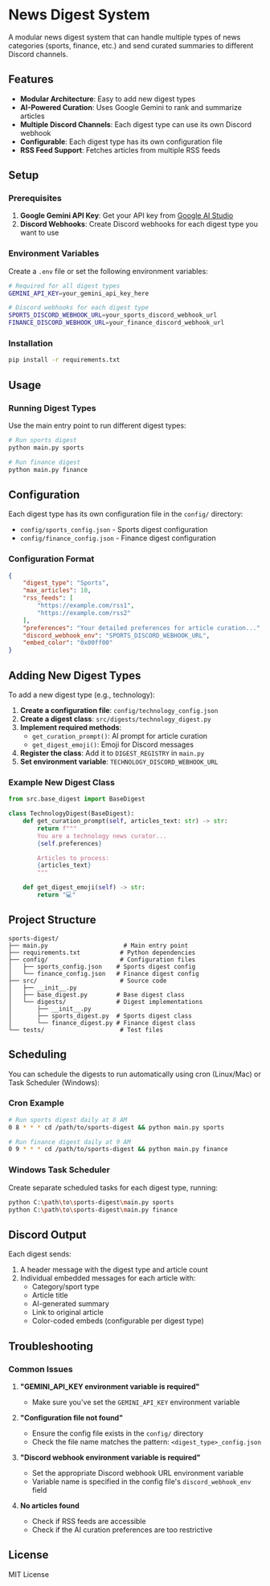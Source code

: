 # News Digest System

A modular news digest system that can handle multiple types of news categories (sports, finance, etc.) and send curated summaries to different Discord channels.

## Features

- **Modular Architecture**: Easy to add new digest types
- **AI-Powered Curation**: Uses Google Gemini to rank and summarize articles
- **Multiple Discord Channels**: Each digest type can use its own Discord webhook
- **Configurable**: Each digest type has its own configuration file
- **RSS Feed Support**: Fetches articles from multiple RSS feeds

## Setup

### Prerequisites

1. **Google Gemini API Key**: Get your API key from [Google AI Studio](https://makersuite.google.com/app/apikey)
2. **Discord Webhooks**: Create Discord webhooks for each digest type you want to use

### Environment Variables

Create a `.env` file or set the following environment variables:

```bash
# Required for all digest types
GEMINI_API_KEY=your_gemini_api_key_here

# Discord webhooks for each digest type
SPORTS_DISCORD_WEBHOOK_URL=your_sports_discord_webhook_url
FINANCE_DISCORD_WEBHOOK_URL=your_finance_discord_webhook_url
```

### Installation

```bash
pip install -r requirements.txt
```

## Usage

### Running Digest Types

Use the main entry point to run different digest types:

```bash
# Run sports digest
python main.py sports

# Run finance digest
python main.py finance
```

## Configuration

Each digest type has its own configuration file in the `config/` directory:

- `config/sports_config.json` - Sports digest configuration
- `config/finance_config.json` - Finance digest configuration

### Configuration Format

```json
{
    "digest_type": "Sports",
    "max_articles": 10,
    "rss_feeds": [
        "https://example.com/rss1",
        "https://example.com/rss2"
    ],
    "preferences": "Your detailed preferences for article curation...",
    "discord_webhook_env": "SPORTS_DISCORD_WEBHOOK_URL",
    "embed_color": "0x00ff00"
}
```

## Adding New Digest Types

To add a new digest type (e.g., technology):

1. **Create a configuration file**: `config/technology_config.json`
2. **Create a digest class**: `src/digests/technology_digest.py`
3. **Implement required methods**:
   - `get_curation_prompt()`: AI prompt for article curation
   - `get_digest_emoji()`: Emoji for Discord messages
4. **Register the class**: Add it to `DIGEST_REGISTRY` in `main.py`
5. **Set environment variable**: `TECHNOLOGY_DISCORD_WEBHOOK_URL`

### Example New Digest Class

```python
from src.base_digest import BaseDigest

class TechnologyDigest(BaseDigest):
    def get_curation_prompt(self, articles_text: str) -> str:
        return f"""
        You are a technology news curator...
        {self.preferences}

        Articles to process:
        {articles_text}
        """

    def get_digest_emoji(self) -> str:
        return "💻"
```

## Project Structure

```
sports-digest/
├── main.py                     # Main entry point
├── requirements.txt           # Python dependencies
├── config/                    # Configuration files
│   ├── sports_config.json    # Sports digest config
│   └── finance_config.json   # Finance digest config
├── src/                       # Source code
│   ├── __init__.py
│   ├── base_digest.py        # Base digest class
│   └── digests/              # Digest implementations
│       ├── __init__.py
│       ├── sports_digest.py  # Sports digest class
│       └── finance_digest.py # Finance digest class
└── tests/                     # Test files
```

## Scheduling

You can schedule the digests to run automatically using cron (Linux/Mac) or Task Scheduler (Windows):

### Cron Example

```bash
# Run sports digest daily at 8 AM
0 8 * * * cd /path/to/sports-digest && python main.py sports

# Run finance digest daily at 9 AM
0 9 * * * cd /path/to/sports-digest && python main.py finance
```

### Windows Task Scheduler

Create separate scheduled tasks for each digest type, running:

```bash
python C:\path\to\sports-digest\main.py sports
python C:\path\to\sports-digest\main.py finance
```

## Discord Output

Each digest sends:

1. A header message with the digest type and article count
2. Individual embedded messages for each article with:
   - Category/sport type
   - Article title
   - AI-generated summary
   - Link to original article
   - Color-coded embeds (configurable per digest type)

## Troubleshooting

### Common Issues

1. **"GEMINI_API_KEY environment variable is required"**
   - Make sure you've set the `GEMINI_API_KEY` environment variable

2. **"Configuration file not found"**
   - Ensure the config file exists in the `config/` directory
   - Check the file name matches the pattern: `<digest_type>_config.json`

3. **"Discord webhook environment variable is required"**
   - Set the appropriate Discord webhook URL environment variable
   - Variable name is specified in the config file's `discord_webhook_env` field

4. **No articles found**
   - Check if RSS feeds are accessible
   - Check if the AI curation preferences are too restrictive

## License

MIT License
